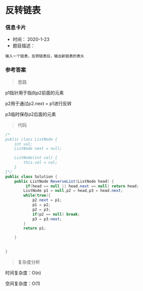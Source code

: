 # 反转链表 

### 信息卡片 

- 时间： 2020-1-23
- 题目描述：

```
输入一个链表，反转链表后，输出新链表的表头
```



### 参考答案

> 思路

p1指针用于指向p2前面的元素

p2用于通过p2.next = p1进行反转

p3临时保存p2后面的元素




> 代码

```java
/*
public class ListNode {
    int val;
    ListNode next = null;

    ListNode(int val) {
        this.val = val;
    }
}*/
public class Solution {
    public ListNode ReverseList(ListNode head) {
         if(head == null || head.next == null) return head;
        ListNode p1 = null,p2 = head,p3 = head.next;
        while(true){
            p2.next = p1;
            p1 = p2;
            p2 = p3;
            if(p2 == null) break;
            p3 = p3.next;
        }
        return p1;

    }
    
   
}
```



> 复杂度分析

时间复杂度：O(n)

空间复杂度：O(1)





